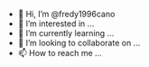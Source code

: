 - 👋 Hi, I’m @fredy1996cano
- 👀 I’m interested in ...
- 🌱 I’m currently learning ...
- 💞️ I’m looking to collaborate on ...
- 📫 How to reach me ...

<!---
fredy1996cano/fredy1996cano is a ✨ special ✨ repository because its `README.md` (this file) appears on your GitHub profile.
You can click the Preview link to take a look at your changes.
--->
